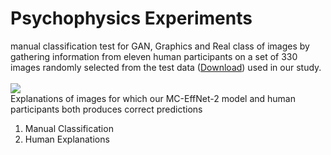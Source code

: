 # Psychophysics Experiments

manual classification test for GAN, Graphics and Real class of images by gathering information from eleven human participants on a set of 330 images randomly selected from the test data ([Download](https://www.google.com)) used in our study. </br></br>
<img src = "https://github.com/manjaryp/GANvsGraphicsvsReal/blob/main/images/psychophysics.png" > </br>
Explanations of images for which our MC-EffNet-2 model and human participants both produces correct predictions </br>

1. Manual Classification </br>
2. Human Explanations
